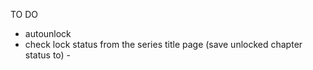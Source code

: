 TO DO

- autounlock
- check lock status from the series title page (save unlocked chapter status to) -

